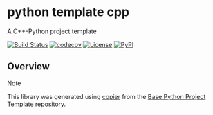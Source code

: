 # python template cpp

A C++-Python project template

[![Build Status](https://github.com/python-project-templates/python-template-cpp/actions/workflows/build.yaml/badge.svg?branch=main&event=push)](https://github.com/python-project-templates/python-template-cpp/actions/workflows/build.yaml)
[![codecov](https://codecov.io/gh/python-project-templates/python-template-cpp/branch/main/graph/badge.svg)](https://codecov.io/gh/python-project-templates/python-template-cpp)
[![License](https://img.shields.io/github/license/python-project-templates/python-template-cpp)](https://github.com/python-project-templates/python-template-cpp)
[![PyPI](https://img.shields.io/pypi/v/python-template-cpp.svg)](https://pypi.python.org/pypi/python-template-cpp)

## Overview


> [!NOTE]
> This library was generated using [copier](https://copier.readthedocs.io/en/stable/) from the [Base Python Project Template repository](https://github.com/python-project-templates/base).
